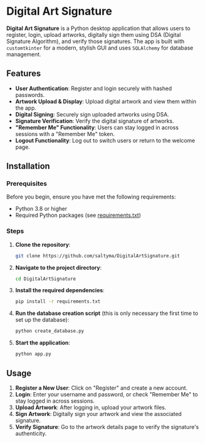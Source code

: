# Digital Art Signature

**Digital Art Signature** is a Python desktop application that allows users to register, login, upload artworks, digitally sign them using DSA (Digital Signature Algorithm), and verify those signatures. The app is built with `customtkinter` for a modern, stylish GUI and uses `SQLAlchemy` for database management.

## Features

- **User Authentication**: Register and login securely with hashed passwords.
- **Artwork Upload & Display**: Upload digital artwork and view them within the app.
- **Digital Signing**: Securely sign uploaded artworks using DSA.
- **Signature Verification**: Verify the digital signature of artworks.
- **"Remember Me" Functionality**: Users can stay logged in across sessions with a "Remember Me" token.
- **Logout Functionality**: Log out to switch users or return to the welcome page.

## Installation

### Prerequisites

Before you begin, ensure you have met the following requirements:

- Python 3.8 or higher
- Required Python packages (see [requirements.txt](./requirements.txt))

### Steps

1. **Clone the repository**:

   ```bash
   git clone https://github.com/saltyma/DigitalArtSignature.git


2. **Navigate to the project directory**:
    ```bash
    cd DigitalArtSignature


3. **Install the required dependencies**:
    ```bash
    pip install -r requirements.txt


4. **Run the database creation script** (this is only necessary the first time to set up the database):
    ```bash
    python create_database.py


5. **Start the application**:
    ```bash
    python app.py


## Usage
1. **Register a New User**: Click on "Register" and create a new account.
2. **Login**: Enter your username and password, or check "Remember Me" to stay logged in across sessions.
3. **Upload Artwork**: After logging in, upload your artwork files.
4. **Sign Artwork**: Digitally sign your artwork and view the associated signature.
5. **Verify Signature**: Go to the artwork details page to verify the signature's authenticity.
